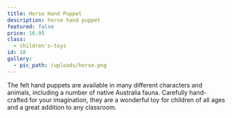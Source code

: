 ```yaml
---
title: Horse Hand Puppet
description: horse hand puppet
featured: false
price: 16.95
class:
  - children's-toys
id: 18
gallery:
  - pic_path: /uploads/horse.png
---
```



The felt hand puppets are available in many different characters and animals, including a number of native Australia fauna. Carefully hand-crafted for your imagination, they are a wonderful toy for children of all ages and a great addition to any classroom.
